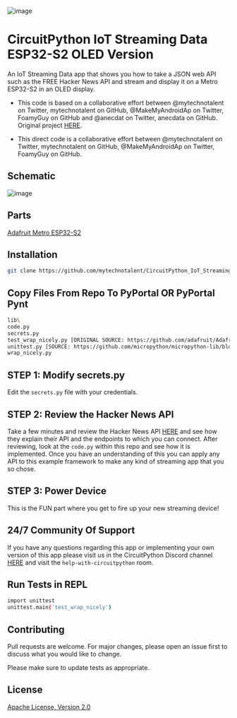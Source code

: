 ![image](https://github.com/mytechnotalent/CircuitPython_IoT_Streaming_Data_ESP32-S2_OLED_Version/blob/main/CircuitPython%20IoT%20Streaming%20Data%20ESP32-S2%20OLED%20Version.png?raw=true)

# CircuitPython IoT Streaming Data ESP32-S2 OLED Version
An IoT Streaming Data app that shows you how to take a JSON web API such as the FREE Hacker News API and stream and display it on a Metro ESP32-S2 in an OLED display.

* This code is based on a collaborative effort between @mytechnotalent on Twitter, mytechnotalent on GitHub, @MakeMyAndroidAp on Twitter, FoamyGuy on GitHub and @anecdat on Twitter, anecdata on GitHub.  Original project [HERE](https://github.com/mytechnotalent/CircuitPython_IoT_Streaming_Data).

* This direct code is a collaborative effort between @mytechnotalent on Twitter, mytechnotalent on GitHub, @MakeMyAndroidAp on Twitter, FoamyGuy on GitHub.

## Schematic
![image](https://github.com/mytechnotalent/CircuitPython_IoT_Streaming_Data_ESP32-S2_OLED_Version/blob/main/schematic.png?raw=true)

## Parts
[Adafruit Metro ESP32-S2](https://www.adafruit.com/product/4775)

## Installation
```bash
git clone https://github.com/mytechnotalent/CircuitPython_IoT_Streaming_Data_ESP32-S2_OLED_Version.git
```

## Copy Files From Repo To PyPortal OR PyPortal Pynt
```bash
lib\
code.py 
secrets.py
test_wrap_nicely.py [ORIGINAL SOURCE: https://github.com/adafruit/Adafruit_CircuitPython_PyPortal/blob/master/adafruit_pyportal.py]
unittest.py [SOURCE: https://github.com/micropython/micropython-lib/blob/master/unittest/unittest.py]
wrap_nicely.py
```

## STEP 1: Modify secrets.py
Edit the `secrets.py` file with your credentials.

## STEP 2: Review the Hacker News API
Take a few minutes and review the Hacker News API [HERE](https://github.com/HackerNews/API) and see how they explain their API and the endpoints to which you can connect.  After reviewing, look at the `code.py` within this repo and see how it is implemented.  Once you have an understanding of this you can apply any API to this example framework to make any kind of streaming app that you so chose.

## STEP 3: Power Device
This is the FUN part where you get to fire up your new streaming device!  

## 24/7 Community Of Support
If you have any questions regarding this app or implementing your own version of this app please visit us in the CircuitPython Discord channel [HERE](https://discord.com/invite/5FBsBHU) and visit the `help-with-circuitpython` room.

## Run Tests in REPL
```bash
import unittest
unittest.main('test_wrap_nicely')
```

## Contributing
Pull requests are welcome. For major changes, please open an issue first to discuss what you would like to change.

Please make sure to update tests as appropriate.

## License
[Apache License, Version 2.0](https://www.apache.org/licenses/LICENSE-2.0)
